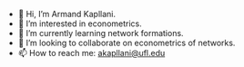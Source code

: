 - 👋 Hi, I’m Armand Kapllani. 
- 👀 I’m interested in econometrics.
- 🌱 I’m currently learning network formations. 
- 💞️ I’m looking to collaborate on econometrics of networks. 
- 📫 How to reach me: akapllani@ufl.edu

<!---
armandkapllani/armandkapllani is a ✨ special ✨ repository because its `README.md` (this file) appears on your GitHub profile.
You can click the Preview link to take a look at your changes.
--->
